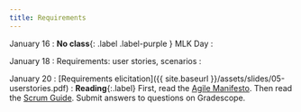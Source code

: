 ```yaml
---
title: Requirements
---
```


January 16
: **No class**{: .label .label-purple } MLK Day
  : 
  

January 18
: Requirements: user stories, scenarios
  : 

January 20
: [Requirements elicitation]({{ site.baseurl }}/assets/slides/05-userstories.pdf)
  : **Reading**{:.label} First, read the [Agile Manifesto](https://agilemanifesto.org). Then read the [Scrum Guide](https://scrumguides.org/scrum-guide.html).
     Submit answers to questions on Gradescope.

